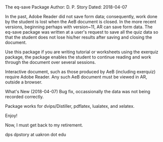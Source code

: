 The eq-save Package
Author: D. P. Story
Dated: 2018-04-07

In the past, Adobe Reader did not save form data; consequently, work done by 
the student is lost when the AeB document is closed. In the more recent 
versions, beginning perhaps with version~11, AR can save form data. The 
eq-save package was written at a user's request to save all the quiz data so 
that the student does not lose his/her results after saving and closing the 
document. 

Use this package if you are writing tutorial or worksheets using the exerquiz 
package, the package enables the student to continue reading and work through 
the document over several sessions.

Interactive document, such as those produced by AeB (including exerquiz) 
require Adobe Reader. Any such AeB document must be viewed in AR, outside a 
browser. 

What's New (2018-04-07) Bug fix, occassionally the data was not being 
recorded correctly. 

Package works for dvips/Distiller, pdflatex, lualatex, and xelatex.
     
Enjoy!

Now, I must get back to my retirement.

dps
dpstory at uakron dot edu
